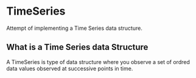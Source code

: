 # TimeSeries
Attempt of implementing a Time Series data structure.

## What is a Time Series data Structure
A TimeSeries is type of data structure where you observe a set of ordred data values observed at successive points in time.


